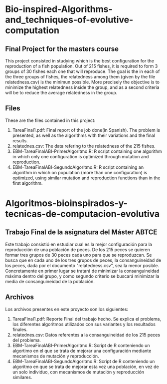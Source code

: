 # Bio-inspired-Algorithms-and_techniques-of-evolutive-computation
## Final Project for the masters course
This project consisted in studying which is the best configuration for the reproduction of a fish population. Out of 215 fishes, it is required to form 3 groups of 30 fishes each one that will reproduce. The goal is the in each of the three groups of fishes, the relatedness among them (given by the file relatedness.csv) is the minimun possible. More precisely the objective is to minimize the highest relatedness inside the group, and as a second criteria will be to reduce the average relatedness in the group.
## Files
These are the files contained in this project:
1.  TareaFinal1.pdf: Final report of the job done(in Spanish). The problem is presented, as well as the algorithms with their variations and the final results.  
2.  relatednes.csv: The data refering to the relatedness of the 215 fishes.  
3.  EBM-TareaFinalABI-PrimerAlgoritmo.R: R script containing one algorithm in which only one configuration is optimized through mutation and reproduction.  
4.  EBM-TareaFinalABI-SegundoAlgoritmo.R: R script containing an algorithm in which on population (more than one configuration) is optimized, using similar mutation and reproduction functions than in the first algorithm.


# Algoritmos-bioinspirados-y-tecnicas-de-computacion-evolutiva
## Trabajo Final de la asignatura del Máster ABTCE
Este trabajo consistió en estudiar cual es la mejor configuración para la reproducción de una población de peces. De los 215 peces se quieren formar tres grupos de 30 peces cada uno para que se reproduzcan. Se busca que en cada uno de los tres grupos de peces, la consanguineidad de los peces, dada por el documento "relatedness.csv", sea la menor posible. Concretamente en primer lugar se tratará de minimizar la consanguineidad máxima dentro del grupo, y como segundo criterio se buscará minimizar la media de consanguineidad de la población.
## Archivos
Los archivos presentes en este proyecto son los siguientes:
1.  TareaFinal1.pdf: Reporte Final del trabajo hecho. Se explica el problema, los diferentes algoritmos utilizados con sus variantes y los resultados finales.  
2.  relatednes.csv: Datos referentes a la consanguineidad de los 215 peces del problema.  
3.  EBM-TareaFinalABI-PrimerAlgoritmo.R: Script de R conteniendo un algortimo en el que se trata de mejorar una configuración mediante mecanismos de mutación y reproducción.  
4.  EBM-TareaFinalABI-SegundoAlgoritmo.R: Script de R conteniendo un algoritmo en que se trata de mejorar esta vez una población, en vez de un solo individuo, con mecanismos de mutación y reproducción similares.  
